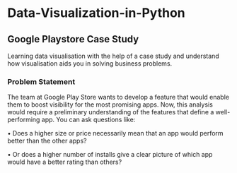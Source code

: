 # Data-Visualization-in-Python

## Google Playstore Case Study

Learning data visualisation with the help of a case study and understand how visualisation aids you in solving business problems.

### Problem Statement

The team at Google Play Store wants to develop a feature that would enable them to boost visibility for the most promising apps. Now, this analysis would require a preliminary understanding of the features that define a well-performing app. You can ask questions like:

•	Does a higher size or price necessarily mean that an app would perform better than the other apps?

•	Or does a higher number of installs give a clear picture of which app would have a better rating than others?
